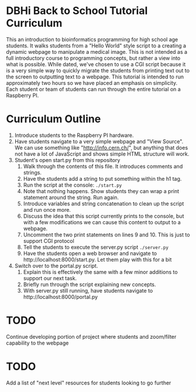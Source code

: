 # DBHi Back to School Tutorial Curriculum

This an introduction to bioinformatics programming for high school age students. It walks students from a "Hello World" style script to a creating a dynamic webpage to manipulate a medical image. This is not intended as a full introductory course to programming concepts, but rather a view into what is possible. While dated, we've chosen to use a CGI script because it is a very simple way to quickly migrate the students from printing text out to the screen to outputting text to a webpage. This tutorial is intended to run approximately two hours so we have placed an emphasis on simplicity. Each student or team of students can run through the entire tutorial on a Raspberry PI.


# Curriculum Outline

1. Introduce students to the Raspberry PI hardware.
1. Have students navigate to a very simple webpage and "View Source". We can use something like "http://info.cern.ch/", but anything that does not have a lot of JavaScript and shows simple HTML structure will work.
1. Student's open start.py from this repository
    1. Walk through the contents of this file. It introduces comments and strings.
    1. Have the students add a string to put something within the h1 tag.
    1. Run the script at the console: `./start.py`
    1. Note that nothing happens. Show students they can wrap a print statement around the string. Run again.
    1. Introduce variables and string concatenation to clean up the script and run once more.
    1. Discuss the idea that this script currently prints to the console, but with a few modifications we can cause this content to output to a webpage.
    1. Uncomment the two print statements on lines 9 and 10. This is just to support CGI protocol
    1. Tell the students to execute the server.py script `./server.py`
    1. Have the students open a web browser and navigate to http://localhost:8000/start.py. Let them play with this for a bit
1. Switch over to the portal.py script. 
	1. Explain this is effectively the same with a few minor additions to support our next task.
	1. Briefly run through the script explaining new concepts.
	1. With server.py still running, have students navigate to http://localhost:8000/portal.py

# TODO 
Continue developing portion of project where students and zoom/filter capability to the webpage


# TODO
Add a list of "next level" resources for students looking to go further

